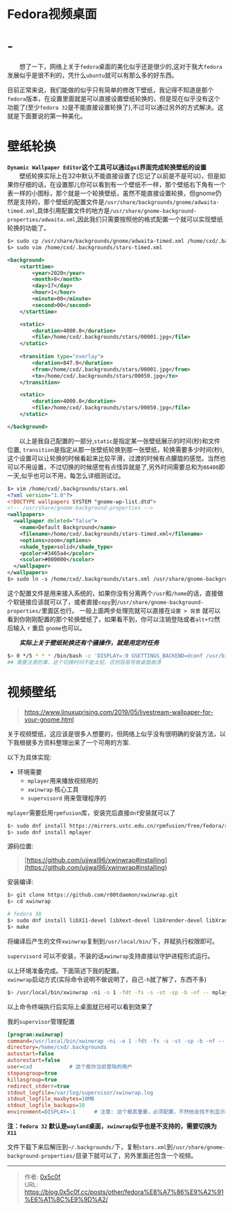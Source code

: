 # Fedora视频桌面


# -
&emsp;&emsp;想了一下，网络上关于`fedora`桌面的美化似乎还是很少的,这对于我大`fedora`发展似乎是很不利的，凭什么`ubuntu`就可以有那么多的好东西。  

目前正常来说，我们能做的似乎只有简单的修改下壁纸，我记得不知道是那个`fedora`版本，在设置里面就是可以直接设置壁纸轮换的，但是现在似乎没有这个功能了(至少`fedora 32`是不能直接设置轮换了),不过可以通过另外的方式解决。这就是下面要说的第一种美化。 

# 壁纸轮换  
**`Dynamic Wallpaper Editor`这个工具可以通过`gui`界面完成轮换壁纸的设置**  
&emsp;&emsp;壁纸轮换实际上在32中默认不能直接设置了(忘记了以前是不是可以)，但是如果你仔细的话，在设置那儿你可以看到有一个壁纸不一样，那个壁纸右下角有一个表一样的小图标，那个就是一个轮换壁纸，虽然不能直接设置轮换，但gnome仍然是支持的，那个壁纸的配置文件是`/usr/share/backgrounds/gnome/adwaita-timed.xml`,具体引用配置文件的地方是`/usr/share/gnome-background-properties/adwaita.xml`,因此我们只需要按照他的格式配置一个就可以实现壁纸轮换的功能了。  

```xml
$> sudo cp /usr/share/backgrounds/gnome/adwaita-timed.xml /home/cxd/.backgrounds/stars-timed.xml  
$> sudo vim /home/cxd/.backgrounds/stars-timed.xml 

<background>
    <starttime>
        <year>2020</year>
        <month>8</month>
        <day>17</day>
        <hour>1</hour>
        <minute>00</minute>
        <second>00</second>
    </starttime>

    <static>
        <duration>4000.0</duration>
        <file>/home/cxd/.backgrounds/stars/00001.jpg</file>
    </static>
    
    <transition type="overlay">
        <duration>847.0</duration>
        <from>/home/cxd/.backgrounds/stars/00001.jpg</from>
        <to>/home/cxd/.backgrounds/stars/00050.jpg</to>
    </transition>

    <static>
        <duration>4000.0</duration>
        <file>/home/cxd/.backgrounds/stars/00050.jpg</file>
    </static>

</background>
```
&emsp;&emsp;以上是我自己配置的一部分,`static`是指定某一张壁纸展示的时间(秒)和文件位置, `transition`是指定从那一张壁纸轮换到那一张壁纸，轮换需要多少时间(秒),这个设置可以让轮换的时候看起来比较平滑，过渡的时候有点朦胧的感觉。当然也可以不用设置，不过切换的时候感觉有点怪异就是了,另外时间需要总和为`86400`即一天,似乎也可以不用，每怎么详细测试过。 
```xml
$> vim /home/cxd/.backgrounds/stars.xml
<?xml version="1.0"?>
<!DOCTYPE wallpapers SYSTEM "gnome-wp-list.dtd">
<!-- /usr/share/gnome-background-properties -->
<wallpapers>
  <wallpaper deleted="false">
    <name>Default Background</name>
    <filename>/home/cxd/.backgrounds/stars-timed.xml</filename>
    <options>zoom</options>
    <shade_type>solid</shade_type>
    <pcolor>#3465a4</pcolor>
    <scolor>#000000</scolor>
  </wallpaper>
</wallpapers>
$> sudo ln -s /home/cxd/.backgrounds/stars.xml /usr/share/gnome-background-properties/stars.xml # 不行的话直接copy到后面的那个目录里面区就可以了
```
这个配置文件是用来接入系统的，如果你没有分离两个`/usr`和`/home`的话，直接做个软链接应该就可以了，或者直接`copy`到`/usr/share/gnome-background-properties/`里面区也行。 一般上面两步处理完就可以直接在`设置 > 背景` 就可以看到你刚刚配置的那个轮换壁纸了，如果看不到，你可以注销登陆或者`alt+f2`然后输入 `r` 重启 `gnome`也可以。  

&emsp;&emsp;***实际上关于壁纸轮换还有个骚操作，就是用定时任务***
```bash
$> 0 */5 * * * /bin/bash -c 'DISPLAY=:0 GSETTINGS_BACKEND=dconf /usr/bin/gsettings set org.gnome.desktop.background picture-uri "file:///home/<User>/.local/share/backgrounds/0$(shuf -i 0-8 -n 1).png"'
## 需要注意的事，这个切换时间不能太短，否则容易导致桌面崩溃 
```


# 视频壁纸  
> https://www.linuxuprising.com/2019/05/livestream-wallpaper-for-your-gnome.html  

关于视频壁纸，这应该是很多人想要的，但网络上似乎没有很明确的安装方法，以下我根据多方资料整理出来了一个可用的方案.

以下为具体实现:  
- 环境需要  
  - `mplayer`用来播放视频用的   
  - `xwinwrap` 核心工具  
  - `supervisord` 用来管理程序的  
  
`mplayer`需要启用`rpmfusion`库，安装完后直接`dnf`安装就可以了    
```bash
$> sudo dnf install https://mirrors.ustc.edu.cn/rpmfusion/free/fedora/rpmfusion-free-release-38.noarch.rpm
$> sudo dnf install mplayer
```

源码位置:   
>[https://github.com/ujjwal96/xwinwrap#installing](https://github.com/ujjwal96/xwinwrap#installing)  

安装编译: 
```bash
$> git clone https://github.com/r00tdaemon/xwinwrap.git
$> cd xwinwrap

# fedora 38 
$> sudo dnf install libX11-devel libXext-devel libXrender-devel libXrandr-dev gcc -y
$> make 
```

将编译后产生的文件`xwinwrap`复制到`/usr/local/bin/`下，并赋执行权限即可。  

`supervisord` 可以不安装，不装的话`xwinwrap`支持直接以守护进程形式运行。  

以上环境准备完成。下面简述下我的配置。    
`xwinwrap`启动方式(实际命令说明不做说明了，自己`-h`就了解了，东西不多)  
```bash
$> /usr/local/bin/xwinwrap -ni -o 1 -fdt -fs -s -st -sp -b -nf -- mplayer -nolirc -framedrop -nosound -loop 0 -wid WID -quiet /home/cxd/.backgrounds/stars/00000.mp4
```
以上命令终端执行后实际上桌面就已经可以看到效果了  

我的`supervisor`管理配置  
```ini
[program:xwinwrap]
command=/usr/local/bin/xwinwrap -ni -o 1 -fdt -fs -s -st -sp -b -nf -- mplayer -framedrop -nosound -loop 0 -wid WID -quiet /home/cxd/.backgrounds/stars/00000.mp4
directory=/home/cxd/.backgrounds
autostart=false
autorestart=false
user=cxd            # 这个是你当前登陆的用户 
stopasgroup=true
killasgroup=true
redirect_stderr=true
stdout_logfile=/var/log/supervisor/xwinwrap.log
stdout_logfile_maxbytes=10MB
stdout_logfile_backups=10
environment=DISPLAY=:1      # 注意: 这个极其重要，必须配置，不然他会找不到显示器，不知道可以用env命令查看下对应用的是那个
```

**注：`fedora 32` 默认是`wayland`桌面，`xwinwrap`似乎也是不支持的，需要切换为`X11`** 


文件下载下来后解压到`~/.backgrounds/`下，复制`stars.xml`到`/usr/share/gnome-background-properties/`目录下就可以了，另外里面还包含一个视频。    



---

> 作者: [0x5c0f](https://blog.0x5c0f.cc)  
> URL: https://blog.0x5c0f.cc/posts/other/fedora%E8%A7%86%E9%A2%91%E6%A1%8C%E9%9D%A2/  

